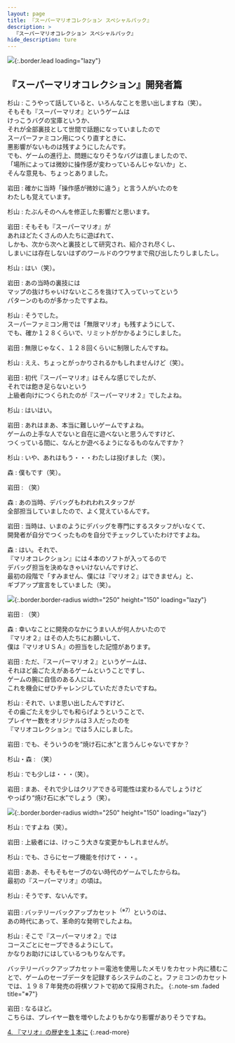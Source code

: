 ```yaml
---
layout: page
title: 『スーパーマリオコレクション スペシャルパック』
description: >
  『スーパーマリオコレクション スペシャルパック』
hide_description: ture
---
```


![](/others/interviews/jp/wii/svmj/vol2/img/mainvisual3.jpg){:.border.lead loading="lazy"}

<DIV CLASS="link_mario25th">

## 『スーパーマリオコレクション』開発者篇

杉山
: こうやって話していると、いろんなことを思い出しますね（笑）。<br>そもそも『スーパーマリオ』というゲームは<br>けっこうバグの宝庫というか、<br>それが全部裏技として世間で話題になっていましたので<br>スーパーファミコン用につくり直すときに、<br>悪影響がないものは残すようにしたんです。<br>でも、ゲームの進行上、問題になりそうなバグは直しましたので、<br>「場所によっては微妙に操作感が変わっているんじゃないか」と、<br>そんな意見も、ちょっとありました。

岩田
: 確かに当時「操作感が微妙に違う」と言う人がいたのを<br>わたしも覚えています。

杉山
: たぶんそのへんを修正した影響だと思います。

岩田
: そもそも『スーパーマリオ』が<br>あれほどたくさんの人たちに遊ばれて、<br>しかも、次から次へと裏技として研究され、紹介され尽くし、<br>しまいには存在しないはずのワールドのウワサまで飛び出したりしましたし。

杉山
: はい（笑）。

岩田
: あの当時の裏技には<br>マップの抜けちゃいけないところを抜けて入っていってという<br>パターンのものが多かったですよね。

杉山
: そうでした。<br>スーパーファミコン用では「無限マリオ」も残すようにして、<br>でも、確か１２８くらいで、リミットがかかるようにしました。

岩田
: 無限じゃなく、１２８回くらいに制限したんですね。

杉山
: ええ、ちょっとがっかりされるかもしれませんけど（笑）。

岩田
: 初代『スーパーマリオ』はそんな感じでしたが、<br>それでは飽き足らないという<br>上級者向けにつくられたのが『スーパーマリオ２』でしたよね。

杉山
: はいはい。

岩田
: あれはまあ、本当に難しいゲームですよね。<br>ゲームの上手な人でないと自在に遊べないと思うんですけど、<br>つくっている間に、なんとか遊べるようになるものなんですか？

杉山
: いや、あれはもう・・・わたしは投げました（笑）。

森
: 僕もです（笑）。

岩田
: （笑）

森
: あの当時、デバッグもわれわれスタッフが<br>全部担当していましたので、よく覚えているんです。

岩田
: 当時は、いまのようにデバッグを専門にするスタッフがいなくて、<br>開発者が自分でつくったものを自分でチェックしていたわけですよね。

森
: はい。それで、<br>『マリオコレクション』には４本のソフトが入ってるので<br>デバッグ担当を決めなきゃいけないんですけど、<br>最初の段階で「すみません、僕には『マリオ２』はできません」と、<br>ギブアップ宣言をしていました（笑）。

![](/others/interviews/jp/wii/svmj/vol2/img/photo7.jpg){:.border.border-radius width="250" height="150" loading="lazy"}

岩田
: （笑）

森
: 幸いなことに開発のなかにうまい人が何人かいたので<br>『マリオ２』はその人たちにお願いして、<br>僕は『マリオＵＳＡ』の担当をした記憶があります。

岩田
: ただ、『スーパーマリオ２』というゲームは、<br>それほど歯ごたえがあるゲームということですし、<br>ゲームの腕に自信のある人には、<br>これを機会にぜひチャレンジしていただきたいですね。

杉山
: それで、いま思い出したんですけど、<br>その歯ごたえを少しでも和らげようということで、<br>プレイヤー数をオリジナルは３人だったのを<br>『マリオコレクション』では５人にしました。

岩田
: でも、そういうのを“焼け石に水”と言うんじゃないですか？

杉山・森
: （笑）

杉山
: でも少しは・・・（笑）。

岩田
: まあ、それで少しはクリアできる可能性は変わるんでしょうけど<br>やっぱり“焼け石に水”でしょう（笑）。

![](/others/interviews/jp/wii/svmj/vol2/img/photo8.jpg){:.border.border-radius width="250" height="150" loading="lazy"}

杉山
: ですよね（笑）。

岩田
: 上級者には、けっこう大きな変更かもしれませんが。

杉山
: でも、さらにセーブ機能を付けて・・・。

岩田
: ああ、そもそもセーブのない時代のゲームでしたからね。<br>最初の『スーパーマリオ』の頃は。

杉山
: そうです、ないんです。

岩田
: バッテリーバックアップカセット<sup>（※7）</sup>というのは、<br>あの時代にあって、革命的な発明でしたよね。

杉山
: そこで『スーパーマリオ２』では<br>コースごとにセーブできるようにして。<br>かなりお助けにはしているつもりなんです。

バッテリーバックアップカセット＝電池を使用したメモリをカセット内に積むことで、ゲームのセーブデータを記録するシステムのこと。ファミコンのカセットでは、１９８７年発売の将棋ソフトで初めて採用された。
{:.note-sm .faded title="※7"}

岩田
: なるほど。<br>こちらは、プレイヤー数を増やしたよりもかなり影響がありそうですね。

[4. 『マリオ』の歴史を１本に](4.md)
{:.read-more}

